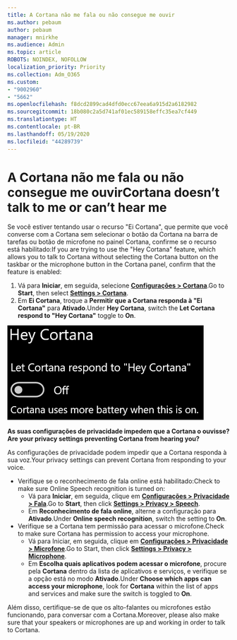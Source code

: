 ```yaml
---
title: A Cortana não me fala ou não consegue me ouvir
ms.author: pebaum
author: pebaum
manager: mnirkhe
ms.audience: Admin
ms.topic: article
ROBOTS: NOINDEX, NOFOLLOW
localization_priority: Priority
ms.collection: Adm_O365
ms.custom:
- "9002960"
- "5662"
ms.openlocfilehash: f8dcd2899cad4dfd0ecc67eea6a915d2a6182982
ms.sourcegitcommit: 18b080c2a5d741af01ec589158effc35ea7cf449
ms.translationtype: HT
ms.contentlocale: pt-BR
ms.lasthandoff: 05/19/2020
ms.locfileid: "44289739"
---
```

# <a name="cortana-doesnt-talk-to-me-or-cant-hear-me"></a><span data-ttu-id="770a6-102">A Cortana não me fala ou não consegue me ouvir</span><span class="sxs-lookup"><span data-stu-id="770a6-102">Cortana doesn’t talk to me or can’t hear me</span></span>

<span data-ttu-id="770a6-103">Se você estiver tentando usar o recurso "Ei Cortana", que permite que você converse com a Cortana sem selecionar o botão da Cortana na barra de tarefas ou botão de microfone no painel Cortana, confirme se o recurso está habilitado:</span><span class="sxs-lookup"><span data-stu-id="770a6-103">If you are trying to use the "Hey Cortana" feature, which allows you to talk to Cortana without selecting the Cortana button on the taskbar or the microphone button in the Cortana panel, confirm that the feature is enabled:</span></span>

1. <span data-ttu-id="770a6-104">Vá para **Iniciar**, em seguida, selecione **[Configurações > Cortana](ms-settings:cortana?activationSource=GetHelp)**.</span><span class="sxs-lookup"><span data-stu-id="770a6-104">Go to **Start**, then select **[Settings > Cortana](ms-settings:cortana?activationSource=GetHelp)**.</span></span>
2. <span data-ttu-id="770a6-105">Em **Ei Cortana**, troque a **Permitir que a Cortana responda à "Ei Cortana"** para **Ativado**.</span><span class="sxs-lookup"><span data-stu-id="770a6-105">Under **Hey Cortana**, switch the **Let Cortana respond to "Hey Cortana"** toggle to **On**.</span></span>

![Olá, Cortana](media/hey-cortana.png)

<span data-ttu-id="770a6-107">**As suas configurações de privacidade impedem que a Cortana o ouvisse?**</span><span class="sxs-lookup"><span data-stu-id="770a6-107">**Are your privacy settings preventing Cortana from hearing you?**</span></span>

<span data-ttu-id="770a6-108">As configurações de privacidade podem impedir que a Cortana responda à sua voz.</span><span class="sxs-lookup"><span data-stu-id="770a6-108">Your privacy settings can prevent Cortana from responding to your voice.</span></span>
- <span data-ttu-id="770a6-109">Verifique se o reconhecimento de fala online está habilitado:</span><span class="sxs-lookup"><span data-stu-id="770a6-109">Check to make sure Online Speech recognition is turned on:</span></span>
    - <span data-ttu-id="770a6-110">Vá para **Iniciar**, em seguida, clique em **[Configurações > Privacidade > Fala](ms-settings:privacy-speech?activationSource=GetHelp)**.</span><span class="sxs-lookup"><span data-stu-id="770a6-110">Go to **Start**, then click **[Settings > Privacy > Speech](ms-settings:privacy-speech?activationSource=GetHelp)**.</span></span>
    - <span data-ttu-id="770a6-111">Em **Reconhecimento de fala online**, alterne a configuração para **Ativado**.</span><span class="sxs-lookup"><span data-stu-id="770a6-111">Under **Online speech recognition**, switch the setting to **On**.</span></span>
- <span data-ttu-id="770a6-112">Verifique se a Cortana tem permissão para acessar o microfone.</span><span class="sxs-lookup"><span data-stu-id="770a6-112">Check to make sure Cortana has permission to access your microphone.</span></span> 
    - <span data-ttu-id="770a6-113">Vá para Iniciar, em seguida, clique em **[Configurações > Privacidade > Microfone](ms-settings:privacy-microphone?activationSource=GetHelp)**.</span><span class="sxs-lookup"><span data-stu-id="770a6-113">Go to Start, then click **[Settings > Privacy > Microphone](ms-settings:privacy-microphone?activationSource=GetHelp)**.</span></span>
    - <span data-ttu-id="770a6-114">Em **Escolha quais aplicativos podem acessar o microfone**, procure pela **Cortana** dentro da lista de aplicativos e serviços, e verifique se a opção está no modo **Ativado**.</span><span class="sxs-lookup"><span data-stu-id="770a6-114">Under **Choose which apps can access your microphone**, look for **Cortana** within the list of apps and services and make sure the switch is toggled to **On**.</span></span>

<span data-ttu-id="770a6-115">Além disso, certifique-se de que os alto-falantes ou microfones estão funcionando, para conversar com a Cortana.</span><span class="sxs-lookup"><span data-stu-id="770a6-115">Moreover, please also make sure that your speakers or microphones are up and working in order to talk to Cortana.</span></span>
